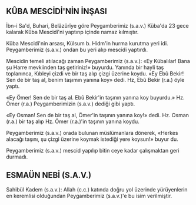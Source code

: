 ## KÛBA MESCİDİ'NİN İNŞASI

İbn-i Sa'd, Buhari, Belâzûrîye göre Peygam­berimiz (s.a.v.) Küba'da 23 gece kalarak Kûba Mescidi'ni yaptırıp içinde namaz kılmıştır.

Kûba Mescidi'nin arsası, Külsum b. Hidm'in hurma kurutma yeri idi. Peygamberimiz (s.a.v.) ondan bu yeri alıp mescidi yaptırdı.

Mescidin temeli atılacağı zaman Peygambe­rimiz (s.a.v.): «Ey Kübalılar! Bana şu Harre mevkiinden taş getiriniz!» buyurdu. Yanında bir hayli taş toplanınca, Kıbleyi çizdi ve bir taş alıp çizgi üzerine koydu. «Ey Ebû Bekir! Sen de bir taş al, benim taşımın yanına koy» dedi. Hz, Ebû Bekir (r.a.) öyle yaptı.

«Ey Ömer! Sen de bir taş al. Ebû Bekir'in ta­şının yanına koy buyurdu.» Hz. Ömer (r.a.) Pey­gamberimizin (s.a.v.) dediği gibi yaptı.

«Ey Osman! Sen de bir taş al, Ömer'in taşı­nın yanına koy!» dedi. Hz. Osman (r.a.) bir taş alıp Hz. Ömer (r.a.)'in taşının yanına koydu.

Peygamberimiz (s.a.v.) orada bulunan müslümanlara dönerek, «Herkes alacağı taşını, şu çizgi üzerine koymak istediği yere koysun!» buyur du.

Peygamberimiz (s.a.v.) mescid yapılıp bitin ceye kadar çalışmaktan geri durmadı.

## ESMAÜN NEBİ (S.A.V.)

Sahibül Kadem (s.a.v.): Allah (c.c.) katında doğru yol üzerinde yürüyenlerin en keremlisi olduğundan Peygamberimiz (s.a.v.)'e bu isim verilmiştir.

